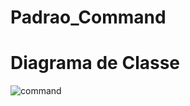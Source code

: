 # Padrao_Command

# Diagrama de Classe
![command](https://github.com/Tathia-Lima/Padrao_Command/assets/80372910/2f68167f-02e1-4bc0-be38-c4c2fa4863ba)
